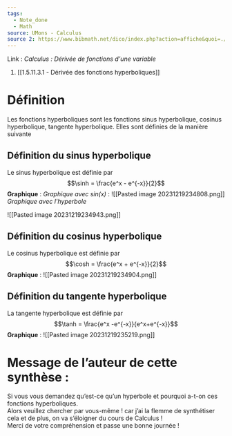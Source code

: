 ```yaml
---
tags:
  - Note_done
  - Math
source: UMons - Calculus
source 2: https://www.bibmath.net/dico/index.php?action=affiche&quoi=./h/hyperbofcn.html
---
```


Link :
_Calculus : Dérivée de fonctions d'une variable_
1. [[1.5.11.3.1 - Dérivée des fonctions hyperboliques]]

# Définition
Les fonctions hyperboliques sont les fonctions sinus hyperbolique, cosinus hyperbolique, tangente hyperbolique. Elles sont définies de la manière suivante 

## Définition du sinus hyperbolique
Le sinus hyperbolique est définie par $$\sinh = \frac{e^x - e^{-x}}{2}$$
**Graphique** :
_Graphique avec sin(x)_ :
![[Pasted image 20231219234808.png]]
_Graphique avec l'hyperbole_

![[Pasted image 20231219234943.png]]


## Définition du cosinus hyperbolique 
Le cosinus hyperbolique est définie par $$\cosh = \frac{e^x + e^{-x}}{2}$$
**Graphique** :
![[Pasted image 20231219234904.png]]
## Définition du tangente hyperbolique
La tangente hyperbolique est définie par $$\tanh = \frac{e^x -e^{-x}}{e^x+e^{-x}}$$
**Graphique** :
![[Pasted image 20231219235219.png]]

# Message de l’auteur de cette synthèse :
Si vous vous demandez qu’est-ce qu’un hyperbole et pourquoi a-t-on ces fonctions hyperboliques.
\
Alors veuillez chercher par vous-même ! car j’ai la flemme de synthétiser cela et de plus, on va s’éloigner du cours de Calculus ! 
\
Merci de votre compréhension et passe une bonne journée !